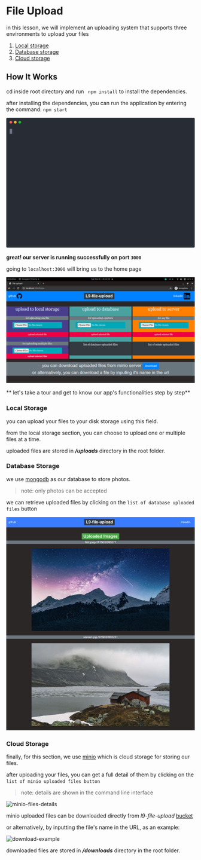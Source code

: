 # File Upload
in this lesson, we will implement an uploading system that supports three environments to upload your files

1. [Local storage](#Local-Storage)
2. [Database storage](#Database-storage)
3. [Cloud storage](#Cloud-Storage)

## How It Works
cd inside root directory and run ``` npm install``` to install the dependencies.

after installing the dependencies, you can run the application by entering the command: ```npm start```

![npm-start-svg](https://github.com/amiryeg1/nodejs-lessons/blob/master/L9-file-upload/views/github/npm-start.svg)

**great! our server is running successfully on port `3000`**


going to `localhost:3000` will bring us to the home page

![home-page](https://github.com/amiryeg1/nodejs-lessons/blob/master/L9-file-upload/views/github/home-page.png)

** let's take a tour and get to know our app's functionalities step by step**
### Local Storage
you can upload your files to your disk storage using this field.

from the local storage section, you can choose to upload one or multiple files at a time.

uploaded files are stored in ___*/uploads*___ directory in the root folder.

### Database Storage
we use [mongodb](https://www.mongodb.com/) as our database to store photos.
> note: only photos can be accepted

we can retrieve uploaded files by clicking on the `list of database uploaded files` button 

![database-files](https://github.com/amiryeg1/nodejs-lessons/blob/master/L9-file-upload/views/github/database-files.png)



### Cloud Storage
finally, for this section, we use [minio](https://min.io/) which is cloud storage for storing our files.

after uploading your files, you can get a full detail of them by clicking on the `list of minio uploaded files button`
> note: details are shown in the command line interface

![minio-files-details]()

minio uploaded files can be downloaded directly from *l9-file-upload* [bucket](https://play.minio.io:9000/minio/l9-file-upload/)

or alternatively, by inputting the file's name in the URL, as an example:

![download-example]()

downloaded files are stored in ___*/downloads*___ directory in the root folder.

